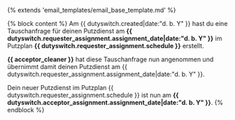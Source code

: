 {% extends 'email_templates/email_base_template.md' %}

{% block content %}
Am {{ dutyswitch.created|date:"d. b. Y" }} hast du eine Tauschanfrage für deinen Putzdienst am **{{ dutyswitch.requester_assignment.assignment_date|date:"d. b. Y" }}** 
im Putzplan **{{ dutyswitch.requester_assignment.schedule }}** erstellt. 

**{{ acceptor_cleaner }}** hat diese Tauschanfrage nun angenommen und übernimmt damit deinen Putzdienst am {{ dutyswitch.requester_assignment.assignment_date|date:"d. b. Y" }}. 

Dein neuer Putzdienst im Putzplan {{ dutyswitch.requester_assignment.schedule }} ist nun am **{{ dutyswitch.acceptor_assignment.assignment_date|date:"d. b. Y" }}**. 
{% endblock %}
